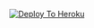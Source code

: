 [![Deploy To Heroku](https://www.herokucdn.com/deploy/button.svg)](https://heroku.com/deploy?template=https://github.com/MATIZT/KunwarSaSodha)
